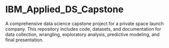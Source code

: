 # IBM_Applied_DS_Capstone
A comprehensive data science capstone project for a private space launch company. This repository includes code, datasets, and documentation for data collection, wrangling, exploratory analysis, predictive modeling, and final presentation.

